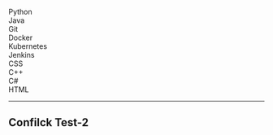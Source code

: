 Python<br>
Java<br>
Git<br>
Docker<br>
Kubernetes<br>
Jenkins<br>
CSS<br>
C++<br>
C#<br>
HTML


---
## Confilck Test-2
